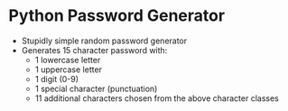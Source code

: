 # Python Password Generator

* Stupidly simple random password generator
* Generates 15 character password with:
  * 1 lowercase letter
  * 1 uppercase letter
  * 1 digit (0-9)
  * 1 special character (punctuation)
  * 11 additional characters chosen from the above character classes
